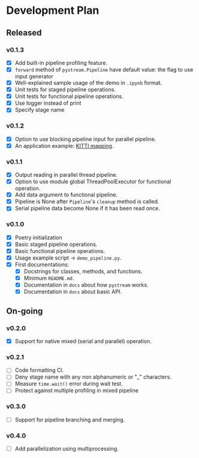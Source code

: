 # Development Plan

## Released

### v0.1.3

- [x] Add built-in pipeline profiling feature.
- [x] `forward` method of `pystream.Pipeline` have default value: the flag to use input generator
- [x] Well-explained sample usage of the demo in `.ipynb` format.
- [x] Unit tests for staged pipeline operations.
- [x] Unit tests for functional pipeline operations.
- [x] Use logger instead of print
- [x] Specify stage name

### v0.1.2

- [x] Option to use blocking pipeline input for parallel pipeline.
- [x] An application example: [KITTI mapping](https://github.com/MukhlasAdib/KITTI_Mapping).

### v0.1.1

- [x] Output reading in parallel thread pipeline.
- [x] Option to use module global ThreadPoolExecutor for functional operation.
- [x] Add data argument to functional pipeline.
- [x] Pipeline is None after `Pipeline`'s `cleanup` method is called.
- [x] Serial pipeline data become None if it has been read once.

### v0.1.0

- [x] Poetry initialization
- [x] Basic staged pipeline operations.
- [x] Basic functional pipeline operations.
- [x] Usage example script -> `demo_pipeline.py`.
- [x] First documentations:
  - [x] Docstrings for classes, methods, and functions.
  - [x] Minimum `README.md`.
  - [x] Documentation in `docs` about how `pystream` works.
  - [x] Documentation in `docs` about basic API.

## On-going

### v0.2.0

- [x] Support for native mixed (serial and parallel) operation.

### v0.2.1

- [ ] Code formatting CI.
- [ ] Deny stage name with any non alphanumeric or "_" characters.
- [ ] Measure `time.wait()` error during wait test.
- [ ] Protect against multiple profiling in mixed pipeline

### v0.3.0

- [ ] Support for pipeline branching and merging.

### v0.4.0

- [ ] Add parallelization using multiprocessing.
